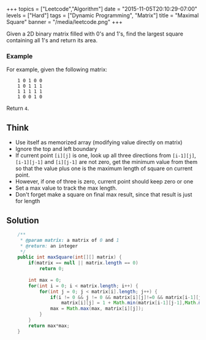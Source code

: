 +++
topics = ["Leetcode","Algorithm"]
date = "2015-11-05T20:10:29-07:00"
levels = ["Hard"]
tags = ["Dynamic Programming", "Matrix"]
title = "Maximal Square"
banner = "/media/leetcode.png"
+++

Given a 2D binary matrix filled with 0's and 1's, find the largest square containing all 1's and return its area.
<!--more-->
### Example
For example, given the following matrix:
```
    1 0 1 0 0
    1 0 1 1 1
    1 1 1 1 1
    1 0 0 1 0
```

Return `4`.

## Think
- Use itself as memorized array (modifying value directly on matrix)
- Ignore the top and left boundary
- If current point `[i][j]` is one, look up all three directions from `[i-1][j]`, `[i-1][j-1]` and `[i][j-1]` are not zero, get the minimum value from them so that the value plus one is the maximum length of square on current point.
- However, if one of three is zero, current point should keep zero or one
- Set a max value to track the max length.
- Don't forget make a square on final max result, since that result is just for length

## Solution
```java
    /**
     * @param matrix: a matrix of 0 and 1
     * @return: an integer
     */
    public int maxSquare(int[][] matrix) {
        if(matrix == null || matrix.length == 0)
            return 0;
        
        int max = 0;
        for(int i = 0; i < matrix.length; i++) {
            for(int j = 0; j < matrix[i].length; j++) {
                if(i != 0 && j != 0 && matrix[i][j]!=0 && matrix[i-1][j] != 0 && matrix[i][j-1] != 0 && matrix[i-1][j-1] != 0) 
                    matrix[i][j] = 1 + Math.min(matrix[i-1][j-1],Math.min(matrix[i-1][j],matrix[i][j-1]));
                max = Math.max(max, matrix[i][j]);
            }
        }
        return max*max;
    }
```

